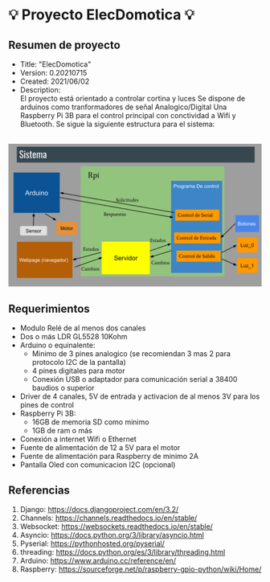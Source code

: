 # :bulb: Proyecto ElecDomotica :bulb:
## Resumen de proyecto
* Title: "ElecDomotica"
* Version: 0.20210715
* Created: 2021/06/02
* Description:  
El proyecto está orientado a controlar cortina y luces
Se dispone de arduinos como tranformadores de señal Analogico/Digital
Una Raspberry Pi 3B para el control principal con conctividad a Wifi y Bluetooth. 
Se sigue la siguiente estructura para el sistema:
<br>
<img src="https://github.com/ClawsFull/ElecDomotica/blob/main/Sistema%20Domotico.svg" />
<br>

## Requerimientos
* Modulo Relé de al menos dos canales
* Dos o más LDR GL5528 10Kohm
* Arduino o equinalente:
    * Minimo de 3 pines analogico (se recomiendan 3 mas 2 para protocolo I2C de la pantalla) 
    * 4 pines digitales para motor
    * Conexión USB o adaptador para comunicación serial a 38400 baudios o superior
* Driver de 4 canales, 5V de entrada y activacion de al menos 3V para los pines de control
* Raspberry Pi 3B:
    * 16GB de memoria SD como minimo
    * 1GB de ram o más
* Conexión a internet Wifi o Ethernet
* Fuente de alimentación de 12 a 5V para el motor
* Fuente de alimentación para Raspberry de minimo 2A 
* Pantalla Oled con comunicacion I2C (opcional)
## Referencias 
1. Django: https://docs.djangoproject.com/en/3.2/
2. Channels: https://channels.readthedocs.io/en/stable/
3. Websocket: https://websockets.readthedocs.io/en/stable/
4. Asyncio: https://docs.python.org/3/library/asyncio.html
5. Pyserial: https://pythonhosted.org/pyserial/
6. threading: https://docs.python.org/es/3/library/threading.html
7. Arduino: https://www.arduino.cc/reference/en/
8. Raspberry: https://sourceforge.net/p/raspberry-gpio-python/wiki/Home/

